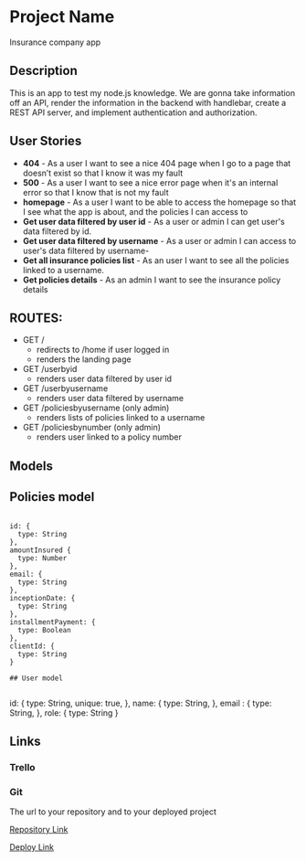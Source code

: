 # Project Name

Insurance company app

## Description

This is an app to test my node.js knowledge. We are gonna take information off an API, render the information in the backend with handlebar, create a REST API server, and implement authentication and authorization. 
 
## User Stories

- **404** - As a user I want to see a nice 404 page when I go to a page that doesn’t exist so that I know it was my fault 
- **500** - As a user I want to see a nice error page when it's an internal error so that I know that is not my fault
- **homepage** - As a user I want to be able to access the homepage so that I see what the app is about, and the policies I can access to
- **Get user data filtered by user id** - As a user or admin I can get user's data filtered by id. 
- **Get user data filtered by username** - As a user or admin I can access to user's data filtered by username-
- **Get all insurance policies list** - As an user I want to see all the policies linked to a username.
- **Get policies details** - As an admin I want to see the insurance policy details


## ROUTES:

- GET / 
  - redirects to /home if user logged in
  - renders the landing page 
- GET /userbyid
  - renders user data filtered by user id
- GET /userbyusername
  - renders user data filtered by username
- GET /policiesbyusername (only admin)
  - renders lists of policies linked to a username
- GET /policiesbynumber (only admin)
  - renders user linked to a policy number


## Models

## Policies model

```

id: {
  type: String
},
amountInsured {
  type: Number
},
email: {
  type: String
},
inceptionDate: {
  type: String
},
installmentPayment: {
  type: Boolean
},
clientId: {
  type: String
}

## User model
 
```
id: {
  type: String,
  unique: true,
},
name: {
  type: String,
},
email : {
  type: String,
},
role: {
  type: String
}

## Links


### Trello


### Git

The url to your repository and to your deployed project

[Repository Link](http://github.com)

[Deploy Link](http://heroku.com)
